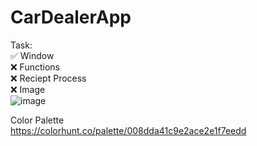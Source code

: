 # CarDealerApp

Task: <br />
✅ Window <br />
❌ Functions <br />
❌ Reciept Process <br />
❌ Image <br />
![image](https://github.com/ChristianJude23/CarDealerApp/assets/152279955/edb8012e-e42d-4896-adc6-de08d577d0cc)


Color Palette <br />
https://colorhunt.co/palette/008dda41c9e2ace2e1f7eedd
